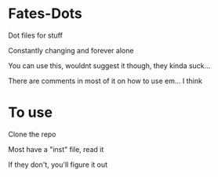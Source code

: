 # Fates-Dots
Dot files for stuff

Constantly changing and forever alone

You can use this, wouldnt suggest it though, they kinda suck...

There are comments in most of it on how to use em... I think

# To use
Clone the repo

Most have a "inst" file, read it

If they don't, you'll figure it out
